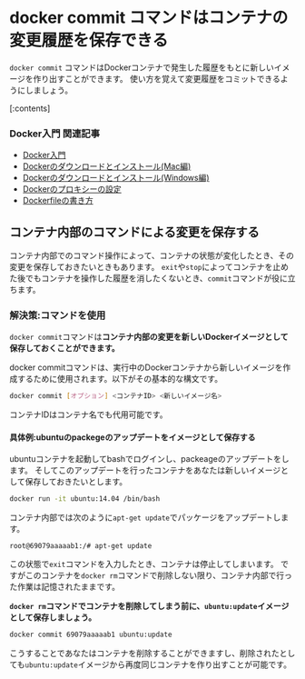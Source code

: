 ﻿

# docker commit コマンドはコンテナの変更履歴を保存できる


`docker commit` コマンドはDockerコンテナで発生した履歴をもとに新しいイメージを作り出すことができます。
使い方を覚えて変更履歴をコミットできるようにしましょう。

[:contents]

### Docker入門 関連記事

- [Docker入門](https://minegishirei.hatenablog.com/entry/2023/09/02/213936)
- [Dockerのダウンロードとインストール(Mac編)](https://minegishirei.hatenablog.com/entry/2023/09/03/143528)
- [Dockerのダウンロードとインストール(Windows編)](https://minegishirei.hatenablog.com/entry/2023/09/04/115946)
- [Dockerのプロキシーの設定](https://minegishirei.hatenablog.com/entry/2023/09/05/120827)
- [Dockerfileの書き方](https://minegishirei.hatenablog.com/entry/2023/09/11/102313)

## コンテナ内部のコマンドによる変更を保存する


コンテナ内部でのコマンド操作によって、コンテナの状態が変化したとき、その変更を保存しておきたいときもあります。
`exit`や`stop`によってコンテナを止めた後でもコンテナを操作した履歴を消したくないとき、`commit`コマンドが役に立ちます。


### 解決策:コマンドを使用

`docker commit`コマンドは**コンテナ内部の変更を新しいDockerイメージとして保存しておくことができます。**

docker commitコマンドは、実行中のDockerコンテナから新しいイメージを作成するために使用されます。以下がその基本的な構文です。

```sh
docker commit [オプション] <コンテナID> <新しいイメージ名>
```

コンテナIDはコンテナ名でも代用可能です。


#### 具体例:ubuntuのpackegeのアップデートをイメージとして保存する

ubuntuコンテナを起動してbashでログインし、packeageのアップデートをします。
そしてこのアップデートを行ったコンテナをあなたは新しいイメージとして保存しておきたいとします。

```sh
docker run -it ubuntu:14.04 /bin/bash
```

コンテナ内部では次のように`apt-get update`でパッケージをアップデートします。

```
root@69079aaaaab1:/# apt-get update
```

この状態で`exit`コマンドを入力したとき、コンテナは停止してしまいます。
ですがこのコンテナを`docker rm`コマンドで削除しない限り、コンテナ内部で行った作業は記憶されたままです。

**`docker rm`コマンドでコンテナを削除してしまう前に、`ubuntu:update`イメージとして保存しましょう。**

```sh
docker commit 69079aaaaab1 ubuntu:update
```

こうすることであなたはコンテナを削除することができますし、削除されたとしても`ubuntu:update`イメージから再度同じコンテナを作り出すことが可能です。











